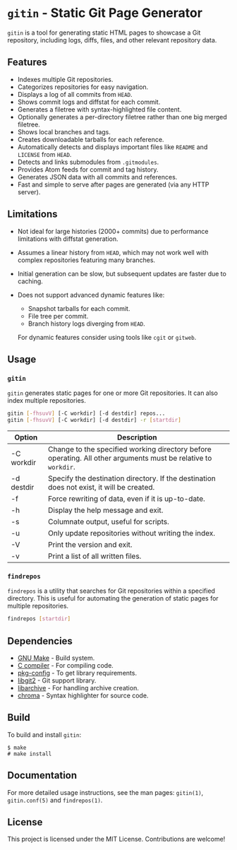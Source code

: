 # `gitin` - Static Git Page Generator

`gitin` is a tool for generating static HTML pages to showcase a Git repository, including logs, diffs, files, and other relevant repository data.

## Features

- Indexes multiple Git repositories.
- Categorizes repositories for easy navigation.
- Displays a log of all commits from `HEAD`.
- Shows commit logs and diffstat for each commit.
- Generates a filetree with syntax-highlighted file content.
- Optionally generates a per-directory filetree rather than one big merged filetree.
- Shows local branches and tags.
- Creates downloadable tarballs for each reference.
- Automatically detects and displays important files like `README` and `LICENSE` from `HEAD`.
- Detects and links submodules from `.gitmodules`.
- Provides Atom feeds for commit and tag history.
- Generates JSON data with all commits and references.
- Fast and simple to serve after pages are generated (via any HTTP server).

## Limitations

- Not ideal for large histories (2000+ commits) due to performance limitations with diffstat generation.
- Assumes a linear history from `HEAD`, which may not work well with complex repositories featuring many branches.
- Initial generation can be slow, but subsequent updates are faster due to caching.
- Does not support advanced dynamic features like:
  - Snapshot tarballs for each commit.
  - File tree per commit.
  - Branch history logs diverging from `HEAD`.

  For dynamic features consider using tools like `cgit` or `gitweb`.

## Usage

### `gitin`

`gitin` generates static pages for one or more Git repositories. It can also index multiple repositories.

```bash
gitin [-fhsuvV] [-C workdir] [-d destdir] repos...
gitin [-fhsuvV] [-C workdir] [-d destdir] -r [startdir]
```

| Option     | Description                                                                                                    |
| ---------- | -------------------------------------------------------------------------------------------------------------- |
| -C workdir | Change to the specified working directory before operating. All other arguments must be relative to `workdir`. |
| -d destdir | Specify the destination directory. If the destination does not exist, it will be created.                      |
| -f         | Force rewriting of data, even if it is up-to-date.                                                             |
| -h         | Display the help message and exit.                                                                             |
| -s         | Columnate output, useful for scripts.                                                                          |
| -u         | Only update repositories without writing the index.                                                            |
| -V         | Print the version and exit.                                                                                    |
| -v         | Print a list of all written files.                                                                             |

### `findrepos`

`findrepos` is a utility that searches for Git repositories within a specified directory. This is useful for automating the generation of static pages for multiple repositories.

```bash
findrepos [startdir]
```

## Dependencies

- [GNU Make](https://www.gnu.org/software/make/) - Build system.
- [C compiler](https://gcc.gnu.org/) - For compiling code.
- [pkg-config](https://www.freedesktop.org/wiki/Software/pkg-config/) - To get library requirements.
- [libgit2](https://libgit2.org/) - Git support library.
- [libarchive](https://libarchive.org/) - For handling archive creation.
- [chroma](https://github.com/alecthomas/chroma) - Syntax highlighter for source code.

## Build

To build and install `gitin`:

```
$ make
# make install
```

## Documentation

For more detailed usage instructions, see the man pages: `gitin(1)`, `gitin.conf(5)` and `findrepos(1)`.

## License

This project is licensed under the MIT License. Contributions are welcome!
